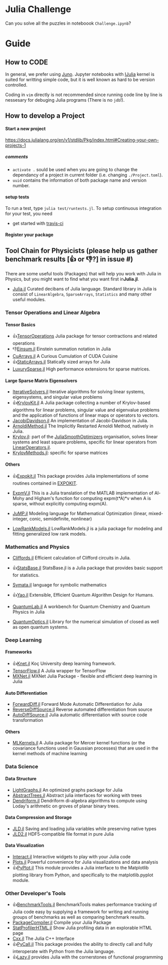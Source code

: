 # Julia Challenge
Can you solve all the puzzles in noteboook `Challenge.ipynb`?

# Guide
## How to CODE
In general, we prefer using [Juno](http://docs.junolab.org/latest/man/installation.html).
Jupyter notebooks with [IJulia](https://github.com/JuliaLang/IJulia.jl) kernel is suited for writting simple code, but it is well known as hard to be version controlled.

Coding in `vim` directly is not recommended since running code line by line is nessesary for debuging Julia programs (There is no `jdb`!).

## How to develop a Project
#### Start a new project
https://docs.julialang.org/en/v1/stdlib/Pkg/index.html#Creating-your-own-projects-1

##### comments
* `activate .` sould be used when you are going to change the dependancy of a project in current folder (i.e. changing `./Project.toml`).
* `uuid` contains the information of both package name and version number.

#### setup tests
To run a test, type `julia test/runtests.jl`.
To setup continuous integration for your test, you need
* get started with [travis-ci](https://docs.travis-ci.com/user/getting-started/)

#### Register your package

## Tool Chain for Physicists (please help us gather benchmark results [:thumbsup: or :thumbsdown:?] in issue #)
There are some useful tools (Packages) that will help you work with Julia in Physics, but you might want to find what you want first in**Julia.jl**.

- [Julia.jl](https://github.com/svaksha/Julia.jl) Curated decibans of Julia language.
Standard library in Julia is consist of `LinearAlgebra`, `SparseArrays`, `Statistics` and many other useful modules.

### Tensor Operations and Linear Algebra
#### Tensor Basics
- :thumbsup:[TensorOperations](https://github.com/Jutho/TensorOperations.jl) Julia package for tensor contractions and related operations
- :thumbsdown:[Einsum.jl](https://github.com/ahwillia/Einsum.jl) Einstein summation notation in Julia
- [CuArrays.jl](https://github.com/JuliaGPU/CuArrays.jl) A Curious Cumulation of CUDA Cuisine 
- :thumbsup:[StaticArrays.jl](https://github.com/JuliaArrays/StaticArrays.jl) Statically sized arrays for Julia
- [LuxurySparse.jl](https://github.com/QuantumBFS/LuxurySparse.jl) High performance extensions for sparse matrices.

#### Large Sparse Matrix Eigensolvers
- [IterativeSolvers.jl](https://github.com/JuliaMath/IterativeSolvers.jl) Iterative algorithms for solving linear systems, eigensystems, and singular value problems 
- :thumbsup:[KrylovKit.jl](https://github.com/Jutho/KrylovKit.jl) A Julia package collecting a number of Krylov-based algorithms for linear problems, singular value and eigenvalue problems and the application of functions of linear maps or operators to vectors.
- [JacobiDavidson.jl](https://github.com/haampie/JacobiDavidson.jl) An implementation of Jacobi-Davidson in Julia.
- [ArnoldiMethod.jl](https://github.com/haampie/ArnoldiMethod.jl) The Implicitly Restarted Arnoldi Method, natively in Julia.
- [Krylov.jl](https://github.com/JuliaSmoothOptimizers/Krylov.jl): part of the
    [JuliaSmoothOptimizers](https://github.com/JuliaSmoothOptimizers) organisation, solves linear systems and least square problems, specific for linear operators from
    [LinearOperators.jl](https://github.com/JuliaSmoothOptimizers/LinearOperators.jl).
- [KrylovMethods.jl](https://github.com/lruthotto/KrylovMethods.jl): specific for sparse matrices

#### Others
- :thumbsup:[Expokit.jl](https://github.com/acroy/Expokit.jl) This package provides Julia implementations of some routines contained in [EXPOKIT](http://www.maths.uq.edu.au/expokit).
- [ExpmV.jl](https://github.com/matteoacrossi/ExpmV.jl) This is a Julia translation of the MATLAB implementation of Al-Mohy and Higham's function for computing expm(t*A)*v when A is sparse, without explicitly computing expm(A).

- [JuMP.jl](https://github.com/JuliaOpt/JuMP.jl) Modeling language for Mathematical Optimization (linear, mixed-integer, conic, semidefinite, nonlinear)
- [LowRankModels.jl](https://github.com/madeleineudell/LowRankModels.jl) LowRankModels.jl is a julia package for modeling and fitting generalized low rank models.

### Mathematics and Physics
- [Cliffords.jl](https://github.com/BBN-Q/Cliffords.jl) Efficient calculation of Clifford circuits in Julia.
- :thumbsup:[StatsBase.jl](https://github.com/JuliaStats/StatsBase.jl) StatsBase.jl is a Julia package that provides basic support for statistics.
- [Symata.jl](https://github.com/jlapeyre/Symata.jl) language for symbolic mathematics

- :thumbsup:[Yao.jl](https://github.com/QuantumBFS/Yao.jl) Extensible, Efficient Quantum Algorithm Design for Humans.
- [QuantumLab.jl](https://github.com/vonDonnerstein/QuantumLab.jl) A workbench for Quantum Chemistry and Quantum Physics in Julia
- [QuantumOptics.jl](https://github.com/qojulia/QuantumOptics.jl) Library for the numerical simulation of closed as well as open quantum systems.

### Deep Learning
#### Frameworks
- :thumbsup:[Knet.jl](https://github.com/denizyuret/Knet.jl) Koç University deep learning framework.
- [TensorFlow.jl](https://github.com/malmaud/TensorFlow.jl) A Julia wrapper for TensorFlow
- [MXNet.jl](https://github.com/dmlc/MXNet.jl) MXNet Julia Package - flexible and efficient deep learning in Julia

#### Auto Differentiation
- [ForwardDiff.jl](https://github.com/JuliaDiff/ForwardDiff.jl) Forward Mode Automatic Differentiation for Julia
- [ReverseDiffSource.jl](https://github.com/JuliaDiff/ReverseDiffSource.jl) Reverse automated differentiation from source
- [AutoDiffSource.jl](https://github.com/gaika/AutoDiffSource.jl) Julia automatic differentiation with source code transformation

#### Others
- [MLKernels.jl](https://github.com/trthatcher/MLKernels.jl) A Julia package for Mercer kernel functions (or the covariance functions used in Gaussian processes) that are used in the kernel methods of machine learning

### Data Science
#### Data Structure
- [LightGraphs.jl](https://github.com/JuliaGraphs/LightGraphs.jl) An optimized graphs package for Julia
- [AbstractTrees.jl](https://github.com/Keno/AbstractTrees.jl) Abstract julia interfaces for working with trees
- [Dendriform.jl](https://github.com/chakravala/Dendriform.jl) Dendriform di-algebra algorithms to compute using Loday's arithmetic on groves of planar binary trees.

#### Data Compression and Storage
- [JLD.jl](https://github.com/JuliaIO/JLD.jl) Saving and loading julia variables while preserving native types
- [JLD2.jl](https://github.com/simonster/JLD2.jl) HDF5-compatible file format in pure Julia

#### Data Visualization
- [Interact.jl](https://github.com/JuliaGizmos/Interact.jl) Interactive widgets to play with your Julia code
- [Plots.jl](https://github.com/JuliaPlots/Plots.jl) Powerful convenience for Julia visualizations and data analysis
- :thumbsup:[PyPlot.jl](https://github.com/JuliaPy/PyPlot.jl) This module provides a Julia interface to the Matplotlib plotting library from Python, and specifically to the matplotlib.pyplot module.

### Other Developer's Tools
- :thumbsup:[BenchmarkTools.jl](https://github.com/JuliaCI/BenchmarkTools.jl) BenchmarkTools makes performance tracking of Julia code easy by supplying a framework for writing and running groups of benchmarks as well as comparing benchmark results.
- [PackageCompiler.jl](https://github.com/JuliaLang/PackageCompiler.jl)  Compile your Julia Package
- [StatProfilerHTML.jl](https://github.com/tkluck/StatProfilerHTML.jl) Show Julia profiling data in an explorable HTML page
- [Cxx.jl](https://github.com/Keno/Cxx.jl) The Julia C++ Interface
- :thumbsup:[PyCall.jl](https://github.com/JuliaPy/PyCall.jl) This package provides the ability to directly call and fully interoperate with Python from the Julia language.
- :thumbsup:[Lazy.jl](https://github.com/MikeInnes/Lazy.jl) provides Julia with the cornerstones of functional programming


